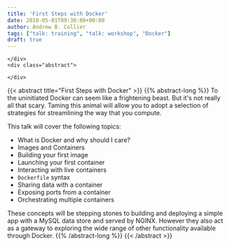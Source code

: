 ```yaml
---
title: 'First Steps with Docker'
date: 2018-05-01T09:30:00+00:00
author: Andrew B. Collier
tags: ["talk: training", "talk: workshop", "Docker"]
draft: true
---
```


<div class="talk">
	<div class="title">
	
	</div>
	<div class="abstract">
	
	</div>
</div>



{{< abstract title="First Steps with Docker" >}}
	{{% abstract-long %}}
To the uninitiated Docker can seem like a frightening beast. But it's not really all that scary. Taming this animal will allow you to adopt a selection of strategies for streamlining the way that you compute.

This talk will cover the following topics:

- What is Docker and why should I care?
- Images and Containers
- Building your first image
- Launching your first container
- Interacting with live containers
- <code>Dockerfile</code> syntax
- Sharing data with a container
- Exposing ports from a container
- Orchestrating multiple containers

These concepts will be stepping stones to building and deploying a simple app with a MySQL data store and served by NGINX. However they also act as a gateway to exploring the wide range of other functionality available through Docker.
	{{% /abstract-long %}}
{{< /abstract >}}